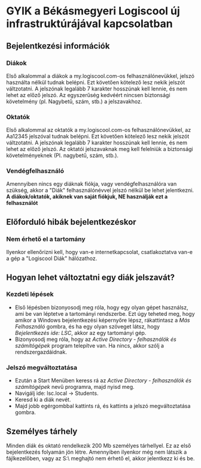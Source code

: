 # GYIK a Békásmegyeri Logiscool új infrastruktúrájával kapcsolatban

## Bejelentkezési információk
### Diákok
Első alkalommal a diákok a my.logiscool.com-os felhasználónevükkel, jelszó használta nélkül tudnak belépni. Ezt követően kötelező lesz nekik jelszót váltzotatni. A jelszónak legalább 7 karakter hosszúnak kell lennie, és nem lehet az előző jelszó. Az egyszerűség kedvéért nincsen biztonsági követelmény (pl. Nagybetű, szám, stb.) a jelszavakhoz.

### Oktatók
Első alkalommal az oktatók a my.logiscool.com-os felhasználónevükkel, az Aa12345 jelszóval tudnak belépni. Ezt követően kötelező lesz nekik jelszót váltzotatni. A jelszónak legalább 7 karakter hosszúnak kell lennie, és nem lehet az előző jelszó. Az oktatói jelszavaknak meg kell felelniük a biztonsági követelményeknek (Pl. nagybetű, szám, stb.).

### Vendégfelhasználó
Amennyiben nincs egy diáknak fiókja, vagy vendégfelhasználóra van szükség, akkor a "Diák" felhasználónévvel jelszó nélkül be lehet jelentkezni.
**A diákok/oktatók, akiknek van saját fiókjuk, NE használják ezt a felhasználót**

## Előforduló hibák bejelentkezéskor
### Nem érhető el a tartomány
Ilyenkor ellenőrizni kell, hogy van-e internetkapcsolat, csatlakoztatva van-e a gép a "Logiscool Diák" hálózathoz.

## Hogyan lehet változtatni egy diák jelszavát?
### Kezdeti lépések
- Első lépésben bizonyosodj meg róla, hogy egy olyan gépet használsz, ami be van léptetve a tartományi rendszerbe. Ezt úgy teheted meg, hogy amikor a Windows bejelentkezési képernyőre lépsz, rákattintasz a *Más Felhasználó* gombra, és ha egy olyan szöveget látsz, hogy *Bejelentkezés ide: LSC*, akkor az egy tartományi gép.
- Bizonyosodj meg róla, hogy az *Active Directory - felhasználók és számítógépek* program telepítve van. Ha nincs, akkor szólj a rendszergazdáidnak.

### Jelszó megváltoztatása 
- Ezután a Start Menüben keress rá az *Active Directory - felhasználók és számítógépek* nevű programra, majd nyisd meg.
- Navigálj ide: lsc.local -> Students.
- Keresd ki a diák nevét.
- Majd jobb egérgombbal kattints rá, és kattints a jelszó megváltoztatása gombra.

## Személyes tárhely
Minden diák és oktató rendelkezik 200 Mb személyes tárhellyel.
Ez az első bejelentkezés folyamán jön létre. Amennyiben ilyenkor még nem látszik a fájlkezelőben, vagy az S:\ meghajtó nem érhető el, akkor jelentkezz ki és be.
